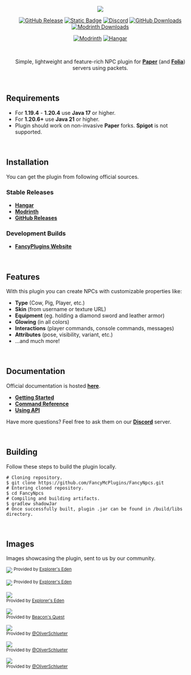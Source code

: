 <div align=center>

![](fancynpcs_title.png)

[![GitHub Release](https://img.shields.io/github/v/release/FancyMcPlugins/FancyNpcs?logo=github&labelColor=%2324292F&color=%23454F5A)](https://github.com/FancyMcPlugins/FancyNpcs/releases/latest)
[![Static Badge](https://img.shields.io/badge/folia-supported-%23F9D879?labelColor=%2313154E&color=%234A44A6)](https://papermc.io/software/folia)
[![Discord](https://img.shields.io/discord/899740810956910683?logo=discord&logoColor=white&label=%20&labelColor=%235865F2&color=%23707BF4)](https://discord.gg/ZUgYCEJUEx)
[![GitHub Downloads](https://img.shields.io/github/downloads/FancyMcPlugins/FancyNpcs/total?logo=github&labelColor=%2324292F&color=%23454F5A)](https://github.com/FancyMcPlugins/FancyNpcs/releases/latest)
[![Modrinth Downloads](https://img.shields.io/modrinth/dt/fancynpcs?logo=modrinth&logoColor=white&label=downloads&labelColor=%23139549&color=%2318c25f)](https://modrinth.com/plugin/fancynpcs)

[![Modrinth](https://cdn.jsdelivr.net/npm/@intergrav/devins-badges@3/assets/compact/available/modrinth_vector.svg)](https://modrinth.com/plugin/fancynpcs)
[![Hangar](https://cdn.jsdelivr.net/npm/@intergrav/devins-badges@3/assets/compact/available/hangar_vector.svg)](https://hangar.papermc.io/Oliver/FancyNpcs)

<br />

Simple, lightweight and feature-rich NPC plugin for **[Paper](https://github.com/PaperMC/Paper)** (and **[Folia](https://papermc.io/software/folia)**) servers using packets.

</div>

<br />

## Requirements
- For **1.19.4** - **1.20.4** use **Java 17** or higher.
- For **1.20.6+** use **Java 21** or higher.
- Plugin should work on non-invasive **Paper** forks. **Spigot** is not supported.

<br />

## Installation
You can get the plugin from following official sources.
### Stable Releases
- **[Hangar](https://hangar.papermc.io/Oliver/FancyNpcs)**
- **[Modrinth](https://modrinth.com/plugin/fancynpcs/)**
- **[GitHub Releases](https://github.com/FancyMcPlugins/FancyNpcs/releases)**
### Development Builds
- **[FancyPlugins Website](https://fancyplugins.de/FancyNpcs/download/)**

<br />

## Features
With this plugin you can create NPCs with customizable properties like:
- **Type** (Cow, Pig, Player, etc.)
- **Skin** (from username or texture URL)
- **Equipment** (eg. holding a diamond sword and leather armor)
- **Glowing** (in all colors)
- **Interactions** (player commands, console commands, messages)
- **Attributes** (pose, visibility, variant, etc.)
- ...and much more!

<br />

## Documentation
Official documentation is hosted **[here](https://fancyplugins.de/docs/fancynpcs.html)**.
- **[Getting Started](https://fancyplugins.de/docs/fn-getting-started.html)**
- **[Command Reference](https://fancyplugins.de/docs/fn-commands.html)**
- **[Using API](https://fancyplugins.de/docs/fn-api.html)**

Have more questions? Feel free to ask them on our **[Discord](https://discord.gg/ZUgYCEJUEx)** server.

<br />

## Building
Follow these steps to build the plugin locally.

```shell
# Cloning repository.
$ git clone https://github.com/FancyMcPlugins/FancyNpcs.git
# Entering cloned repository.
$ cd FancyNpcs
# Compiling and building artifacts.
$ gradlew shadowJar
# Once successfully built, plugin .jar can be found in /build/libs directory.
```

<br />

## Images
Images showcasing the plugin, sent to us by our community.

![](https://github.com/FancyMcPlugins/FancyNpcs/blob/main/exampleImages/niceron1.png?raw=true)
<sup>Provided by [Explorer's Eden](https://explorerseden.eu/)</sup>

![](https://github.com/FancyMcPlugins/FancyNpcs/blob/main/exampleImages/niceron2.png?raw=true)
<sup>Provided by [Explorer's Eden](https://explorerseden.eu/)</sup>

![](https://github.com/FancyMcPlugins/FancyNpcs/blob/main/exampleImages/niceron3.png?raw=true)  
<sup>Provided by [Explorer's Eden](https://explorerseden.eu/)</sup>

![](https://github.com/FancyMcPlugins/FancyNpcs/blob/main/exampleImages/dave1.png?raw=true)  
<sup>Provided by [Beacon's Quest](https://www.beaconsquest.net/)</sup>

![](https://github.com/FancyMcPlugins/FancyNpcs/blob/main/exampleImages/oliver1.png?raw=true)  
<sup>Provided by [@OliverSchlueter](https://github.com/OliverSchlueter)</sup>

![](https://github.com/FancyMcPlugins/FancyNpcs/blob/main/exampleImages/oliver2.png?raw=true)  
<sup>Provided by [@OliverSchlueter](https://github.com/OliverSchlueter)</sup>

![](https://github.com/FancyMcPlugins/FancyNpcs/blob/main/exampleImages/oliver3.png?raw=true)  
<sup>Provided by [@OliverSchlueter](https://github.com/OliverSchlueter)</sup>

